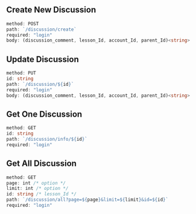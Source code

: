 ## **Create New Discussion**

```ts
method: POST
path: `/discussion/create`
required: "login"
body: (discussion_comment, lesson_Id, account_Id, parent_Id)<string>
```

## **Update Discussion**

```ts
method: PUT
id: string
path: `/discussion/${id}`
required: "login"
body: (discussion_comment, lesson_Id, account_Id, parent_Id)<string>
```

## **Get One Discussion**

```ts
method: GET
id: string
path: `/discussion/info/${id}`
required: "login"
```

## **Get All Discussion**

```ts
method: GET
page: int /* option */
limit: int /* option */
id: string /* lesson_Id */
path: `/discussion/all?page=${page}&limit=${limit}&id=${id}`
required: "login"
```